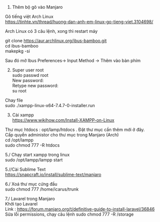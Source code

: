 
1. Thêm bộ gõ vào Manjaro <br/>

Gõ tiếng việt Arch Linux <br/>
https://tinhte.vn/thread/huong-dan-anh-em-linux-go-tieng-viet.3104698/

Arch Linux có 3 câu lệnh, xong thì restart máy<br/>

git clone https://aur.archlinux.org/ibus-bamboo.git <br/>
cd ibus-bamboo  <br/>
makepkg -si <br/>

Sau đó mở Ibus Preferences-> Input Method   -> Thêm vào bàn phím <br/>

2. Super user root <br/>
sudo passwd root <br/>
New password: <br/>
Retype new password: <br/>
su root <br/>

Chay file <br/>
sudo ./xampp-linux-x64-7.4.7-0-installer.run

3. Cài xampp <br/>
https://www.wikihow.com/Install-XAMPP-on-Linux <br/>

Thư mục htdocs : opt/lamp/htdocs . Đặt thư mục cần thêm mới ở đây. <br/>
Cấp quyền administor cho thư mục trong Manjaro (Arch) <br/>
cd /opt/lampp <br/>
sudo chmod 777 -R htdocs <br/>

5./ Chạy start xampp trong linux <br/>
sudo /opt/lampp/lampp start <br/>

5.//Cài Sublime Text <br/>
https://snapcraft.io/install/sublime-text/manjaro <br/>

6./ Xoá thư mục cứng đầu <br/>
sudo chmod 777 /home/icarus/trunk <br/>

7./ Lavarel trong Manjaro <br/>
Khởi tạo Lavarel  <br/>
Link : https://forum.manjaro.org/t/definitive-guide-to-install-laravel/36846 <br/>
Sửa lỗi permissions, chạy câu lệnh sudo chmod 777 -R /storage <br/>
